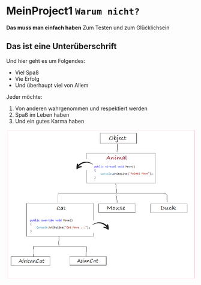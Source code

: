 # MeinProject1 ````Warum nicht?```` 
**Das muss man einfach haben** 
Zum Testen und zum Glücklichsein

## Das ist eine Unterüberschrift ##

Und hier geht es um Folgendes:
* Viel Spaß
* Vie Erfolg
* Und überhaupt viel von Allem

Jeder möchte:
1. Von anderen wahrgenommen und respektiert werden
2. Spaß im Leben haben
3. Und ein gutes Karma haben

![Vererbung](Polymorphismus-CSharp-1.png "Polymorphismus")
